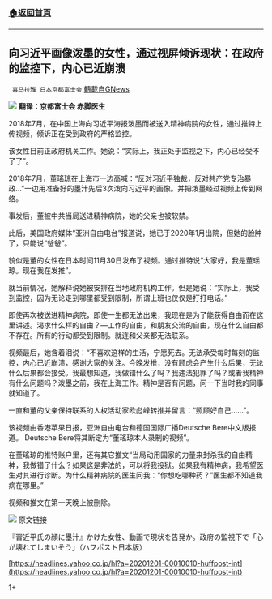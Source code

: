 ###  [:house:返回首頁](https://github.com/ourhimalayas/txt)
---

## 向习近平画像泼墨的女性，通过视屏倾诉现状：在政府的监控下，内心已近崩溃
` 喜马拉雅 日本京都富士会` [轉載自GNews](https://gnews.org/zh-hans/610610/)

![]()![](https://gnews-media-offload.s3.amazonaws.com/wp-content/uploads/2020/12/02100151/%E5%90%91%E4%B9%A0%E8%BF%91%E5%B9%B3%E7%94%BB%E5%83%8F%E6%B3%BC%E5%A2%A8%E7%9A%84%E5%A5%B3%E6%80%A7%EF%BC%8C%E9%80%9A%E8%BF%87%E8%A7%86%E5%B1%8F%E5%80%BE%E8%AF%89%E7%8E%B0%E7%8A%B6%EF%BC%9A%E5%9C%A8%E6%94%BF%E5%BA%9C%E7%9A%84%E7%9B%91%E6%8E%A7%E4%B8%8B%EF%BC%8C%E5%86%85%E5%BF%83%E5%B7%B2%E8%BF%91%E5%B4%A9%E6%BA%83.png)
**翻译：京都富士会 赤脚医生**

2018年7月，在中国上海向习近平海报泼墨而被送入精神病院的女性，通过推特上传视频，倾诉正在受到政府的严格监控。

该女性目前正政府机关工作。她说：“实际上，我正处于监视之下，内心已经受不了了”。

2018年7月，董瑤琼在上海市一边高喊：“反对习近平独裁，反对共产党专治暴政…”一边用准备好的墨汁先后3次泼向习近平的画像。并把泼墨经过视频上传到网络。

事发后，董被中共当局送进精神病院，她的父亲也被软禁。

此后，美国政府媒体“亚洲自由电台”报道说，她已于2020年1月出院，但她的脸肿了，只能说“爸爸”。

貌似是董的女性在日本时间11月30日发布了视频。通过推特说“大家好，我是董瑶琼。现在我在发推”。

就当前情况，她解释说她被安排在当地政府机构工作。但是她说：“实际上，我受到监控，因为无论走到哪里都受到限制，所谓上班也仅仅是打打电话。”

即使再次被送进精神病院，即使一生都无法出来，我现在是为了能获得自由而在这里讲述。渴求什么样的自由？—工作的自由，和朋友交流的自由，现在什么自由都不存在。所有的行动都受到限制。就连和父亲都无法联系。

视频最后，她含着泪说：“不喜欢这样的生活，宁愿死去。无法承受每时每刻的监控，内心已近崩溃，感谢大家的关注。今晚发推，没有顾虑会产生什么后果，无论什么后果都会接受。我最想知道，我做错什么了吗？我违法犯罪了吗？或者我精神有什么问题吗？泼墨之前，我在上海工作。精神是否有问题，问一下当时我的同事就知道了。

一直和董的父亲保持联系的人权活动家欧彪峰转推并留言：“照顾好自己……”。

该视频由香港苹果日报，亚洲自由电台和德国国际广播Deutsche Bere中文版报道。 Deutsche Bere将其断定为“董瑤琼本人录制的视频”。

在董瑤琼的推特账户里，还有其它推文“当局动用国家的力量来封杀我的自由精神，我做错了什么？如果这是非法的，可以将我投狱。如果我有精神病，我希望医生对其进行诊断。为什么精神病院的医生问我：“你想吃哪种药？”医生都不知道我病在哪里。”

视频和推文在第一天晚上被删除。


![]()![](https://gnews-media-offload.s3.amazonaws.com/wp-content/uploads/2020/12/02100530/image-23.png)
原文链接

『習近平氏の顔に墨汁』かけた女性、動画で現状を告発か。政府の監視下で「心が壊れてしまいそう」（ハフポスト日本版）

[https://headlines.yahoo.co.jp/hl?a=20201201-00010010-huffpost-int](https://headlines.yahoo.co.jp/hl?a=20201201-00010010-huffpost-int)



1+
